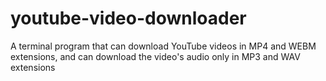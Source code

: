 # youtube-video-downloader
A terminal program that can download YouTube videos in MP4 and WEBM extensions, and can download the video's audio only in MP3 and WAV extensions
